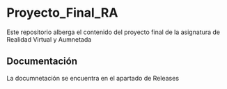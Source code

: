 # Proyecto_Final_RA
Este repositorio alberga el contenido del proyecto final de la asignatura de Realidad Virtual y Aumnetada

## Documentación
La documnetación se encuentra en el apartado de Releases
